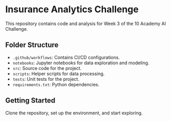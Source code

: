 # Insurance Analytics Challenge

This repository contains code and analysis for Week 3 of the 10 Academy AI Challenge.

## Folder Structure
- `.github/workflows`: Contains CI/CD configurations.
- `notebooks`: Jupyter notebooks for data exploration and modeling.
- `src`: Source code for the project.
- `scripts`: Helper scripts for data processing.
- `tests`: Unit tests for the project.
- `requirements.txt`: Python dependencies.

## Getting Started
Clone the repository, set up the environment, and start exploring.
